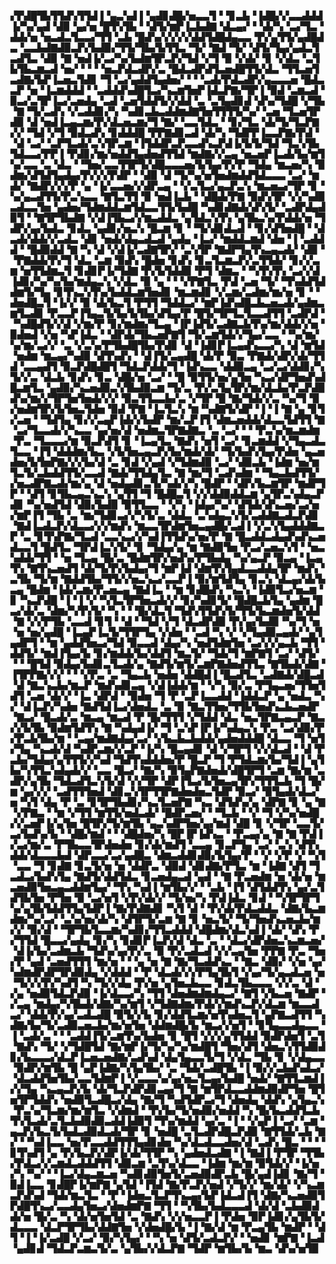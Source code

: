 ▞▛▟█▜▙▜▜▟▚▜▜▟▐▝▄▃▚▟▐▝▄▟▊▟█▞▅▃▃▜▝▝▊▃▙▝▐▟█▞▞▃▃▟▟▟▐▞▚▞▄▟▝▟▉▝▄▞▅▝█▜▚▜▙▝▝▟▜▞▆▛▐▃▙▟▇▝▟▃▄▞▝▝▟▞▚▝▃▞▜▃▝▟▟▞▅▝▅▃▟▃▜▃▃▞▜▜▝▃▙▝█▟▚▞▞▞▞▞▟▟▜▟█▟▄▃▃▝▛▞▄▜▜▞▄▟█▟▃▝▃▃▙▟▇▟▉▃▛▞▙▟▉▞▜▜▞▜▙▞▙▜▜▃▝▜▞▝▇▟▝▜▞▝▟▜▞▜▄▞▄▟▃▜▃▟▜▃▝▟▉▝▇▝▅▟▐▞▃▞▚▞▙▟▆▜▛▃▛▞▜▟▝▞▜▝▉▝▞▟▞▝▊▝▞▟▃▝▃▜▙▜▙▃▆▃▟▝▅▞▝▝▝▝▅▃▛▟▃▟▛▞▃▝█▟▃▟▛▟▜▃▅▟█▜▜▞▟▃▝▜▜▃▅▜▃▟▇▞▙▛▐▃▅▃▜▟▊▝▜▝▃▞▄▟▟▜▄▟▅▞▝▝▝▃▟▞▛▟▃▟▛▞▄▃▃▃▅▝█▟▃▃▛▝▅▝▐▃▆▟▟▟▝▝▃▟▟▟▚▟█▜▃▞▚▃▆▜▅▛▐▟▃▛▇▞▜▛▐▝▉▟▝▃▆▃▟▝▉▃▞▃▜▛▐▃▞▃▅▟▄▝▃▟▝▃▅▜▟▟▜▞▞▟▟▝▃▝▃▜▄▟▊▟▝▟▚▞▜▟█▝▞▜▙▝▇▝▜▞▃▟▚▝▞▃▟▟▊▞▚▝▚▟▊▃▙▃▟▟▆▟▇▜▅▜▜▜▜▞▚▞▝▃▅▝▜▃▅▜▛▟▉▝▟▝▅▟▐▃▄▃▆▞▛▞▟▃▅▃▆▞▜▝▇▞▝▃▃▜▟▃▝▝▊▞▜▃▝▟▞▜▞▜▃▛▇▞▞▝▜▟▝▞▜▝▉▟▃▟▚▝▊▟▟▟█▝▛▛▇▟▊▃▟▝▟▞▚▝▜▟▛▛▐▃▃▛▇▞▛▟▝▝▟▝▃▞▝▃▛▜▃▟▞▃▚▜▛▃▆▝▐▜▟▟▛▃▛▃▃▟▚▃▛▟▐▞▙▜▞▜▟▝▜▃▚▜▙▜▟▃▃▞▛▛▐▝▛▟▊▞▆▞▅▟▟▜▄▟▅▟▜▜▟▝▆▟▇▞▞▃▄▝▅▃▅▛▐▃▟▞▙▞▆▜▚▞▃▃▝▃▝▟▃▝▝▜▅▞▃▃▜▜▛▜▞▟█▃▃▃▅▞▙▜▄▞▛▞▛▝▜▟▄▝▆▃▅▞▚▝▉▟▆▞▟▜▟▜▄▟▄▞▛▞▞▞▛▟▛▝▝▟▉▝▟▝▜▞▚▞▅▜▅▟▆▟▟▜▟▃▃▃▝▃▞▝▆▟▞▝▇▟▛▞▞▞▛▝▄▝▐▞▃▃▅▞▞▟▛▃▄▝▝▞▃▜▃▞▄▃▛▃▚▝▆▃▅▃▞▜▛▝▊▝▚▞▄▃▟▜▜▞▛▃▚▃▃▝▇▜▃▜▜▝▉▝▅▟▐▃▙▝▝▟█▟▞▛▇▝▉▟▚▜▛▝▞▞▚▟▉▃▟▃▃▜▅▝▄▟▅▞▜▟▆▟▟▃▆▜▟▃▃▜▜▞▙▟█▝▚▟▊▟▇▟▞▟▚▜▞▝▃▟▛▟▄▟▉▜▝▝▇▜▛▜▙▟▇▝▞▟▐▜▙▃▞▞▆▃▟▟▃▝▄▜▟▃▚▜▚▝▄▜▙▃▚▞▛▟▟▞▅▝▜▟▛▞▄▞▙▟▃▝▊▟▃▝▄▟▊▞▅▃▚▝█▃▆▝▊▝▝▜▞▟▊▟▃▟▝▝▊▞▟▜▅▟█▝▝▟▃▟▞▟▟▞▞▃▟▃▝▟▊▝▅▟▞▟▄▃▟▃▟▝▄▟▄▝▐▃▞▝▆▟▟▃▆▟▝▟▅▝▐▝▃▟▟▟▝▝█▟▉▟▟▝▇▝▚▝▟▝▞▟▐▞▃▟▇▜▛▞▝▃▚▜▛▝▇▟▛▜▄▜▚▃▄▃▟▞▝▟▉▝▝▛▇▟▟▞▛▞▜▝▟▃▝▃▆▝▉▟▚▝█▟▅▝▊▟▚▝▊▃▜▃▆▃▛▞▃▜▜▟▞▝▊▞▞▃▆▝▅▜▜▟▆▃▜▝▊▟▊▛▐▞▜▟▇▝▛▞▙▜▟▟▉▝▛▜▝▟▆▃▝▝▚▜▚▜▚▝▃▞▞▟▐▟▊▞▚▞▚▞▙▞▆▟▄▃▚▝▞▟▃▝▉▝▄▝▝▝▞▛▇▜▃▝▛▟▝▃▅▝▜▞▝▜▚▟▟▜▟▟▆▜▞▜▄▝▊▜▚▃▚▜▚▞▙▟▟▃▆▜▅▟▊▝▆▃▆▟▊▝▞▃▆▞▃▟▆▞▆▞▅▝▊▝▝▟▅▟█▃▜▝▐▞▞▝▉▝▟▞▙▃▜▝▛▜▜▝▜▟▟▃▞▝▆▛▐▟▚▟█▃▙▃▅▃▟▞▄▟▆▃▆▜▃▟▊▝▛▃▃▛▐▜▄▃▜▞▙▞▙▜▙▞▟▜▄▞▛▝█▜▞▜▛▜▃▜▃▃▟▜▜▝▃▟▛▟▝▝▚▟█▟▜▞▞▟▝▞▆▞▛▝▊▞▆▟▆▞▜▃▄▝▐▛▐▟▜▞▃▟▇▃▙▜▚▞▆▞▟▟▞▞▅▝▉▟▅▟▝▞▅▝▚▛▐▟▃▝▝▟▛▟▞▜▙▃▅▛▇▜▝▜▞▃▆▜▟▞▞▜▄▞▃▃▝▝▚▞▆▞▚▞▆▞▃▞▞▝▃▝▞▃▚▞▛▜▙▟█▜▙▞▛▟▊▝▟▝▐▟▊▛▐▃▄▟▚▃▃▞▚▝▟▝▆▜▟▝▅▟▆▝▆▃▄▞▚▟▉▝▟▜▚▟▚▝▝▟▐▜▞▃▄▟█▝▟▞▛▝▉▃▝▛▇▟▞▟▛▞▟▞▜▜▟▝▃▃▄▟▜▝▉▃▛▟█▟█▜▝▜▟▃▛▟▟▞▜▝▐▟▚▃▃▝▟▟▉▃▄▝▃▞▃▞▟▟▊▞▚▜▞▞▃▝▟▃▙▝▊▟▚▝▊▃▝▟█▞▅▝▃▞▝▝█▝▉▜▜▞▅▞▄▜▅▝▚▃▞▟▛▜▅▟▚▟█▃▆▜▃▝▄▟▉▞▚▃▅▟▉▃▚▜▙▟▉▃▆▝▜▞▃▝▛▞▃▜▄▜▛▞▆▞▟▃▙▞▛▃▛▟▉▟▚▞▆▞▞▜▛▜▅▜▅▟▞▞▞▝▉▃▜▜▃▃▙▞▃▝▞▜▛▝█▝▇▞▜▟▞▞▃▝▚▞▜▝▉▞▅▟▆▜▛▞▙▜▅▃▜▟▅▝▉▟▝▛▇▝▐▃▜▃▚▝▆▝▚▟▇▜▞▟▛▝▐▝▐▝▇▝▄▝▊▜▞▃▅▝▝▜▟▜▄▝▊▞▞▃▄▛▐▟▞▞▙▟▛▝▆▞▃▛▐▜▝▟▆▃▅▟▟▞▟▃▃▜▟▜▜▝▇▝▃▞▜▃▃▟▞▞▚▃▃▝▄▞▅▞▟▝▅▟▆▃▜▛▇▟▇▃▝▃▝▃▞▝▝▝▛▃▚▞▆▃▆▟▆▝▛▃▝▜▃▃▃▞▆▝▉▃▛▟▜▝▊▝▐▃▄▜▃▝▇▟▚▝▅▜▝▃▞▝▊▃▆▟▟▝▞▜▄▃▟▃▜▃▃▝▐▜▝▟▟▟▆▞▙▃▝▞▙▜▅▃▄▃▛▞▙▞▆▟▞▟▞▝▜▞▙▟▚▜▄▞▛▟▅▝▄▃▅▟▅▞▙▜▅▛▇▞▞▞▙▞▟▝▃▝▊▟▝▞▄▟▝▞▜▟▆▟▉▝▃▞▝▟▉▃▙▝▐▟▆▝▅▞▆▜▃▜▞▃▙▟▟▜▜▞▃▃▟▝▇▟▞▜▜▟▄▜▃▝▇▝▆▞▜▝▃▟▚▟▆▝▝▜▄▃▙▟▜▜▞▞▅▃▟▛▇▃▟▞▆▞▄▝▟▝▅▟▄▟▊▃▜▞▚▟▞▞▚▝█▟▛▝▝▟▛▞▙▃▆▜▛▝▆▟▛▜▛▝▝▟▜▝▊▜▙▃▄▃▚▃▚▝▄▜▜▝▜▝█▟█▃▜▝▞▞▟▟▉▟▟▃▆▝▄▜▛▃▚▟▄▃▛▟▊▝▚▞▅▟▜▟▝▟▉▞▙▟▉▝▉▜▜▃▃▝▝▞▚▝▐▟▄▞▚▞▝▟▜▟▞▟▚▃▅▞▃▞▅▞▆▛▐▜▝▜▙▝▃▝▆▞▜▟▊▃▞▞▚▜▞▃▝▟▟▃▝▃▚▟▄▃▚▜▞▃▟▟▇▃▟▃▛▟▊▝▇▟▐▃▟▃▛▞▟▃▃▞▞▞▆▟▚▝▆▃▃▜▛▟▆▜▅▃▄▟█▞▃▟▐▝▞▃▚▜▄▟▟▟▇▃▛▝▃▝▊▜▚▛▇▞▜▃▟▝▃▃▚▃▞▞▚▟▐▜▜▟▚▞▅▞▛▝▇▝█▃▟▟▃▟▄▟▚▟▚▃▅▟▃▃▜▝█▟▜▃▝▜▛▟▐▃▚▜▞▝▊▝▜▟▄▞▄▝▆▝▇▟▉▜▅▝▛▃▞▃▅▃▚▜▝▝▅▃▚▟▟▞▜▜▝▝▅▝▜▃▄▝█▞▃▝█▟▆▜▛▞▅▟▚▞▛▜▙▟▄▝▚▞▄▃▛▝▉▃▄▝▐▃▄▜▚▝▇▜▚▃▅▟▜▝▟▞▜▞▛▞▙▟▄▞▜▝▆▛▐▟▝▟▆▜▚▜▄▟▃▃▟▟▄▜▛▝▆▟▚▝▃▜▙▝▜▞▆▝▇▟▟▜▙▞▜▜▞▞▅▃▚▃▞▃▃▛▐▝▉▞▆▜▟▜▄▝▊▃▚▝▟▃▄▞▟▞▙▃▄▝█▟▆▝▐▟▞▃▆▞▛▃▅▃▄▝▇▟▐▃▝▝▆▝▊▟█▟▚▝▚▃▚▝▐▟▉▜▃▞▅▃▆▝▊▝▚▃▛▟█▝▐▝▐▝▞▝▚▜▃▜▛▜▅▃▟▞▞▝▊▞▚▟▊▜▞▝█▟█▃▙▜▄▝▄▟▆▝█▃▞▟▞▃▝▟▆▞▚▜▚▜▞▝▚▝▝▝█▞▟▃▜▝▜▟▚▜▜▟▚▜▞▜▜▞▙▃▆▟▅▜▞▟▟▝▇▝▞▞▛▜▙▝▃▃▟▝▊▜▝▝▟▝▝▜▟▝▞▜▝▟▃▟▛▟▉▝▛▞▄▞▙▟▉▝▚▞▜▝▅▝▅▝▅▞▄▟█▝▐▃▄▛▐▃▜▞▜▜▛▜▄▝▞▟▅▝▝▃▟▝▚▝▞▝▞▜▄▟▉▃▄▟▞▝▄▜▄▟▛▜▝▝▆▝▄▟▟▜▅▃▞▜▟▝▉▃▃▟▝▟▄▞▚▝▅▟▜▟▆▜▅▝▃▞▞▞▄▃▙▝▜▜▝▟▟▜▞▝▆▟▐▜▄▞▙▝▊▞▆▟▟▞▙▞▟▟▜▝▆▃▜▞▝▜▟▞▜▝▆▛▇▜▝▃▞▝▟▜▞▝▝▝█▜▟▝▉▟▄▞▙▟▊▃▜▃▟▞▄▝▇▟▜▞▆▜▞▃▆▛▇▟▅▟▜▜▃▝▇▜▙▟▞▟▇▝▐▜▛▛▇▞▞▞▝▝▝▞▛▃▝▃▝▜▄▃▙▝▅▟▅▝▟▟█▟▐▝█▃▟▜▃▝▃▟▇▟▞▟█▃▟▝▟▝▇▃▚▃▙▞▆▃▛▝▆▟▚▟▊▃▄▝▞▟▐▟▟▞▆▝▝▞▚▝▉▞▃▝▛▜▄▃▅▞▜▜▅▜▟▜▝▃▅▝▟▞▞▝▐▃▝▟▛▟▝▝▉▟▅▝▜▝▛▝▃▛▐▃▃▟▟▝▐▟▟▃▛▝▄▝▅▟▃▝▚▞▝▟▐▃▛▞▚▟▅▝▇▟▜▟▐▃▞▟▅▟▃▝▃▝▉▝▇▃▜▜▅▞▜▜▙▜▅▟▚▃▙▃▅▟▛▝▇▃▞▝█▃▟▞▃▝▆▃▄▝▆▃▟▝▛▝█▞▜▜▜▝▞▜▟▟▝▟▃▝▅▃▜▛▇▃▄▃▛▝▇▃▞▞▙▜▙▝▉▟▆▜▟▜▚▝▇▝▚▟▄▟▐▞▝▜▝▃▚▛▐▛▐▞▚▟▄▃▚▝▛▃▝▃▞▟▉▞▛▞▛▃▙▜▙▞▆▝▝▃▄▞▆▟▇▟▄▞▃▞▝▞▙▃▙▃▙▟▟▞▄▟▅▟▟▟█▝▟▃▃▝▜▝▅▜▞▜▄▝▚▃▟▞▟▝▚▟▛▃▆▞▞▃▛▝▐▞▚▝█▃▄▟▊▝▟▝▞▜▛▜▝▞▞▟▃▟▝▝▟▝▛▃▙▞▜▟▄▞▄▜▜▜▞▞▚▟▝▜▟▜▚▟▟▟▅▞▛▝█▃▛▝▜▝▛▜▟▃▆▞▙▞▜▟▐▝▄▜▙▞▚▜▜▃▚▟▄▟▞▞▝▃▃▝█▃▞▝▇▞▚▝▉▜▄▛▇▟▅▟▞▟█▜▛▜▝▃▆▝▇▞▆▝▃▟▛▞▄▜▙▝▜▟▃▟▜▃▚▜▞▟▝▞▞▜▛▝▟▛▐▜▃▞▙▜▅▃▄▜▛▞▜▜▜▃▙▝▜▝█▞▆▝▄▞▞▞▝▃▟▜▜▜▅▟▝▟▊▃▚▜▛▜▜▛▇▟▅▟▅▃▜▟▛▝▉▃▞▝▉▜▄▟▞▟▃▞▅▝▚▜▝▟▄▝▛▝▃▝▊▜▛▜▙▟▊▞▚▃▜▃▅▛▇▝▚▃▝▟▜▟▚▞▄▝▟▛▇▝▊▝▄▝▇▝▞▛▇▃▝▝▆▝▞▜▜▝▆▜▜▞▅▟▃▟▞▝█▟▛▃▅▞▝▝▜▃▙▝▝▞▝▜▝▞▚▞▅▟█▞▞▃▅▛▐▞▄▜▅▝█▜▛▞▜▞▆▜▙▝▄▃▚▟▛▜▅▞▄▞▆▟▝▟█▝▊▝▞▜▛▝▃▃▜▞▃▞▙▟▚▞▙▝▝▟█▞▆▟▝▝▝▟█▟▅▞▚▝█▛▐▛▐▟▚▃▝▝▛▃▄▞▄▝▇▝▇▝▛▟▐▞▃▞▆▞▃▝▛▜▙▃▃▜▛▟▅▟▅▝▊▞▟▞▆▟▜▝▃▃▄▝▊▃▛▜▄▝▃▞▝▃▚▝▟▜▚▟▟▞▟▃▃▃▙▟▝▟▛▃▃▞▃▞▄▟█▃▝▟▆▃▟▟▊▟▉▞▙▜▄▞▛▝▝▞▝▞▛▝▞▝▚▜▝▃▃▝▜▝▊▟▇▝▊▃▜▞▅▝▅▝▟▟▛▃▝▟▉▟▝▟▊▟▇▞▛▜▃▝▆▝▐▟▇▝▟▜▝▜▃▟▃▞▙▟▚▜▄▝▇▟▜▞▟▟▜▟▃▝▊▃▅▟▄▃▟▝▄▟▝▝▇▝▛▃▅▟▆▝▅▝▟▞▅▝▆▃▅▟▉▜▅▃▄▃▟▟▆▜▄▞▝▜▚▝▚▟▐▝▆▜▙▞▞▝▝▃▙▝▐▜▝▟▜▟▟▜▚▝▄▞▃▜▟▜▙▜▅▝▛▜▅▝▉▝▃▞▅▜▝▞▛▞▟▞▞▝▜▞▅▞▚▝▛▟▐▟▃▝▊▟▝▝▚▜▛▜▛▜▚▞▄▜▙▜▟▟▜▜▄▜▟▛▐▝▇▞▛▟▇▟▊▝▚▜▝▟▝▝▛▞▟▞▛▟▃▟▟▃▝▟▇▞▙▃▆▟▆▞▚▞▃▞▝▃▚▞▅▞▟▞▚▝▟▜▛▜▞▃▆▝▇▝▊▝▅▃▜▞▝▜▞▜▅▟▚▃▅▃▙▞▆▞▞▝▉▞▟▝▝▜▛▜▙▜▃▃▆▞▚▟▊▞▜▜▃▟▟▟▝▟█▟▆▞▟▃▚▟▐▝▟▞▝▟▚▝▛▞▜▜▟▝█▃▃▞▄▟▄▝▊▞▚▝▊▟▊▛▐▃▛▞▟▝▟▃▝▃▝▝▟▃▞▟▛▟▅▃▚▃▆▃▅▞▝▟▐▞▙▞▃▟▆▃▙▝▜▟▚▞▄▞▛▞▃▝▉▝▛▞▃▟▃▟▝▞▞▃▄▜▅▝▛▛▇▝▛▃▝▜▅▞▛▝▄▟▝▃▅▟▜▜▜▝▆▞▅▝▝▝▄▝▅▝▇▝▇▞▜▃▟▟▚▃▝▝▇▃▝▟▉▞▝▞▅▝▄▞▚▟▆▟▛▟▛▜▛▟▉▟▄▝▞▟▟▟▝▝▛▝▟▃▟▞▞▞▛▜▄▜▙▜▝▞▄▞▜▞▄▃▟▃▅▝▅▝▜▞▞▞▛▞▚▟▜▝▚▝▜▞▞▟▄▝▛▞▅▝▄▜▅▃▙▃▃▝▊▟▃▜▙▃▃▃▝▞▞▃▝▟▝▞▄▝▅▟▉▜▟▃▛▟▉▝▐▞▟▃▃▞▚▝▜▜▝▟▅▟▆▟▆▟▄▃▞▝▇▜▝▞▙▃▅▝▇▟▛▝▞▃▄▝▆▟▄▞▚▜▙▟▞▟▇▞▚▞▆▜▝▞▜▟▇▟▆▞▛▟▞▞▆▟▚▃▛▞▟▃▆▝▆▃▃▟▃▞▝▟▟▞▛▞▄▞▃▟▃▟█▝▉▜▞▞▙▝▊▞▟▟▜▃▆▞▅▜▚▟▅▃▜▝▄▛▇▃▟▜▜▝▚▟▇▞▙▞▜▞▃▟▉▃▅▃▙▞▆▞▅▜▅▝▟▟▆▟█▞▙▝▆▃▞▞▅▜▝▝▊▜▄▃▃▟▄▃▃▝▐▝▃▟▞▃▝▝▝▃▟▟▐▜▞▃▆▜▚▞▙▟▅▝▊▝█▜▝▞▞▞▄▜▜▟▟▝▉▟▛▟▅▜▝▃▜▝▇▟▚▝▜▞▝▞▜▟█▜▟▝▇▞▆▛▐▞▜▞▚▞▚▞▆▟█▜▝▜▅▞▟▜▝▟▅▃▚▜▜▟▉▟▊▞▙▃▃▃▞▟▃▛▐▃▅▃▅▟▇▞▃▟▚▟▝▟▄▜▄▃▃▜▞▜▝▞▟▃▝▜▙▝▊▝▞▟▄▃▃▝▉▟▛▞▆▜▙▝█▝▄▛▐▟▇▞▚▜▄▜▙▞▝▃▝▜▟▞▃▟█▜▙▝▐▝▉▞▞▃▙▟▚▟▃▞▝▟▃▟▟▜▅▜▙▞▃▃▜▟▆▛▐▝▞▃▃▃▚▞▄▞▅▃▜▃▄▞▙▟█▝▅▟▞▝▇▜▜▃▆▟▐▞▞▜▄▝▚▃▄▃▛▞▙▝▟▞▜▃▛▟▛▟▊▃▄▞▜▝▇▝▆▜▛▟▃▃▟▟▆▟▉▟▛▜▅▝█▜▅▜▛▜▟▟▚▝▅▟▉▜▃▟█▃▞▟▄▝▇▞▜▝▚▟▜▟▛▃▞▜▝▟▅▟▄▝▟▟▚▝▄▜▄▃▚▝▛▃▚▞▜▃▆▞▆▞▆▜▃▝▞▟▆▟▝▝▛▞▙▞▜▞▅▟▉▞▅▟▟▝▚▝█▞▙▃▟▟▜▃▙▜▚▜▃▟▞▃▜▃▙▟▉▟▉▃▟▟▐▟▉▜▝▜▚▞▆▟▟▝▄▞▃▝▐▝▝▞▄▛▐▝▃▞▝▃▆▝▄▃▛▞▙▃▜▞▙▟▃▟▉▟▃▟▞▜▛▝▊▝▅▟█▝▃▜▃▟▛▟█▃▛▟▉▝▇▜▜▟▞▃▙▝▇▞▝▝▚▟▐▃▃▝▅▞▛▃▃▟▟▜▜▜▄▟▊▟▅▝▚▞▟▃▟▃▃▟▅▞▟▝▃▟▚▝█▃▝▝▝▝▊▜▚▟▜▝▄▝▛▞▙▃▛▞▟▛▐▞▟▞▜▜▛▝▚▝▄▟▅▟▃▟▇▝▐▝▇▟▐▝▛▜▛▝▜▜▙▞▛▟▃▞▞▃▆▟▃▟▟▟▜▜▝▟▉▃▆▝▃▜▚▞▟▃▃▝▐▟▆▝▆▞▆▝▉▜▟▞▞▝▐▞▅▞▚▝▚▞▝▝▐▃▞▟▄▃▆▃▅▝▚▟▊▟▉▜▅▜▞▃▅▟▉▟▛▃▙▝█▞▄▟▐▟▊▝▇▞▜▝▉▟▐▃▃▝▊▟█▛▐▞▆▛▇▝▄▜▟▝▐▜▟▝▇▞▛▃▛▞▅▟▝▞▜▞▞▝▆▞▟▞▝▞▚▃▆▃▛▟▚▟▝▜▟▞▆▃▜▃▝▝▛▝▐▟▅▃▜▃▛▜▚▃▄▞▙▛▐▟▃▟▐▜▝▟▇▞▚▃▅▟▉▜▛▟█▜▚▃▞▃▃▟▄▜▅▃▞▟▅▟▆▛▇▝▜▜▝▝▚▜▙▞▙▟▃▃▃▟▝▟▞▟▝▃▙▟▉▟▟▞▅▝█▞▃▝▚▝▟▞▅▜▅▜▟▝▃▝▇▟▚▝▞▞▅▃▃▛▐▝▛▟▅▝▉▛▐▟▊▞▄▜▙▜▞▟▃▃▃▝▟▃▛▜▛▜▙▞▟▟▇▜▅▝▞▟▅▟█▞▙▝▐▝▇▞▟▝▆▝▛▃▄▜▙▝▆▟▛▝▝▟▜▝▐▝▐▞▃▟█▝▞▃▞▝▉▞▚▜▄▞▝▝▚▝▅▝▟▜▞▃▟▃▛▞▝▝▅▟▊▝▆▛▇▝▐▃▟▝▄▟▊▟▝▜▟▃▛▃▆▃▜▞▃▝▄▜▙▞▞▟▃▛▇▝▜▟▛▝▆▜▙▞▙▝▆▃▝▟▚▞▅▜▉
